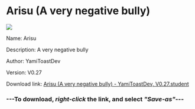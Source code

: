 # Arisu (A very negative bully)

<img src = "https://raw.githubusercontent.com/Arbiter1223/Koukou-Gurashi-Custom-Students/master/Students/Files/Arisu%20(A%20very%20negative%20bully).png">

Name: Arisu

Description: A very negative bully

Author: YamiToastDev

Version: V0.27

Download link: <a href="https://raw.githubusercontent.com/Arbiter1223/Koukou-Gurashi-Custom-Students/master/Students/Files/Arisu%20(A%20very%20negative%20bully)%20-%20YamiToastDev%2C%20V0.27.student">Arisu (A very negative bully) - YamiToastDev, V0.27.student</a>

### ---**To download, _right-click_ the link, and select _"Save-as"_**---
